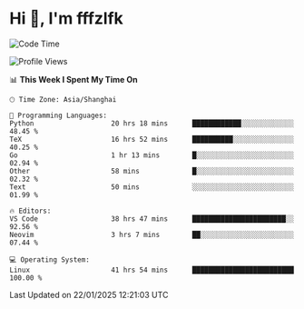 # Hi 👋, I'm fffzlfk

<!--START_SECTION:waka-->
![Code Time](http://img.shields.io/badge/Code%20Time-1%2C186%20hrs%2045%20mins-blue)

![Profile Views](http://img.shields.io/badge/Profile%20Views-0-blue)

📊 **This Week I Spent My Time On** 

```text
🕑︎ Time Zone: Asia/Shanghai

💬 Programming Languages: 
Python                   20 hrs 18 mins      ████████████░░░░░░░░░░░░░   48.45 % 
TeX                      16 hrs 52 mins      ██████████░░░░░░░░░░░░░░░   40.25 % 
Go                       1 hr 13 mins        █░░░░░░░░░░░░░░░░░░░░░░░░   02.94 % 
Other                    58 mins             █░░░░░░░░░░░░░░░░░░░░░░░░   02.32 % 
Text                     50 mins             ░░░░░░░░░░░░░░░░░░░░░░░░░   01.99 % 

🔥 Editors: 
VS Code                  38 hrs 47 mins      ███████████████████████░░   92.56 % 
Neovim                   3 hrs 7 mins        ██░░░░░░░░░░░░░░░░░░░░░░░   07.44 % 

💻 Operating System: 
Linux                    41 hrs 54 mins      █████████████████████████   100.00 % 
```


 Last Updated on 22/01/2025 12:21:03 UTC
<!--END_SECTION:waka-->
